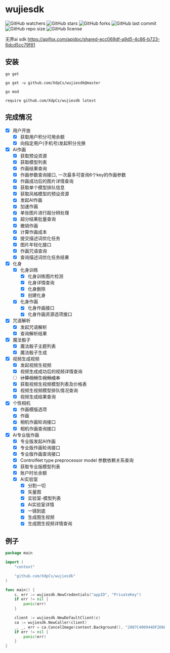 # wujiesdk

![GitHub watchers](https://img.shields.io/github/watchers/XdpCs/wujiesdk?style=social)
![GitHub stars](https://img.shields.io/github/stars/XdpCs/wujiesdk?style=social)
![GitHub forks](https://img.shields.io/github/forks/XdpCs/wujiesdk?style=social)
![GitHub last commit](https://img.shields.io/github/last-commit/XdpCs/wujiesdk?style=flat-square)
![GitHub repo size](https://img.shields.io/github/repo-size/XdpCs/wujiesdk?style=flat-square)
![GitHub license](https://img.shields.io/github/license/XdpCs/wujiesdk?style=flat-square)

无界ai sdk https://apifox.com/apidoc/shared-ecc069df-a9d5-4c86-b723-6dcd5cc79f81

## 安装

`go get`

```shell
go get -u github.com/XdpCs/wujiesdk@master
```

`go mod`

```shell
require github.com/XdpCs/wujiesdk latest
```

## 完成情况

- [x] 用户开放
    - [x] 获取用户积分可用余额
    - [x] 向指定用户(手机号)发起积分兑换
- [x] Ai作画
    - [x] 获取预设资源
    - [x] 获取模型列表
    - [x] 作画结果查询
    - [x] 作画参数查询接口, 一次最多可查询6个key的作画参数
    - [x] 作画成功后的图片详情查询
    - [x] 获取单个模型排队信息
    - [x] 获取风格模型的预设资源
    - [x] 发起AI作画
    - [x] 加速作画
    - [x] 单张图片进行超分辨处理
    - [x] 超分结果批量查询
    - [x] 撤销作画
    - [x] 计算作画成本
    - [x] 提交描述词优化任务
    - [x] 图片年轻化接口
    - [x] 作画咒语查询
    - [x] 查询描述词优化任务结果
- [x] 化身
    - [x] 化身训练
        - [x] 化身训练图片检测
        - [x] 化身详情查询
        - [x] 化身删除
        - [x] 创建化身
    - [x] 化身作画
        - [x] 化身作画接口
        - [x] 化身作画资源选项接口
- [x] 咒语解析
    - [x] 发起咒语解析
    - [x] 查询解析结果
- [x] 魔法骰子
    - [x] 魔法骰子主题列表
    - [x] 魔法骰子生成
- [x] 视频生成视频
    - [x] 发起视频生视频
    - [x] 视频生成成功后的视频详情查询
    - [ ] ~~计算视频生视频成本~~
    - [x] 获取视频生视频模型列表及价格表
    - [x] 视频生视频模型排队情况查询
    - [x] 视频生成结果查询
- [x] 个性相机
    - [x] 作画模版选项
    - [x] 作画
    - [x] 相机作画轮询接口
    - [x] 相机作画查询接口
- [x] Ai专业版作画
    - [x] 专业版发起AI作画
    - [x] 专业版作画轮询接口
    - [x] 专业版作画查询接口
    - [x] ControlNet type preprocessor model 参数依赖关系查询
    - [x] 获取专业版模型列表
    - [x] 账户时长余额
    - [x] Ai实验室
        - [x] 分割一切
        - [x] 矢量图
        - [x] 实验室-模型列表
        - [x] Ai实验室详情
        - [x] 一镜到底
        - [x] 生成图生视频
        - [x] 生成图生视频详情查询

## 例子

```go
package main

import (
	"context"

	"github.com/XdpCs/wujiesdk"
)

func main() {
	c, err := wujiesdk.NewCredentials("appID", "PrivateKey")
	if err != nil {
		panic(err)
	}

	client := wujiesdk.NewDefaultClient(c)
	ca := wujiesdk.NewCaller(client)
	_, _, err = ca.CancelImage(context.Background(), "2087C400944DF2D6B25BED29C910B1B8")
	if err != nil {
		panic(err)
	}
}

```